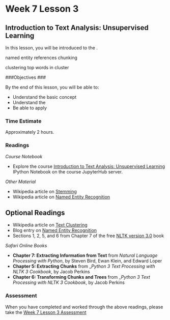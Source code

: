 # Week 7 Lesson 3 #
## Introduction to Text Analysis: Unsupervised Learning ##

In this lesson, you will be introduced to the .

named entity references
chunking

clustering
top words in cluster
 
###Objectives ###

By the end of this lesson, you will be able to:

- Understand the basic concept
- Understand the 
- Be able to apply 

### Time Estimate ###

Approximately 2 hours.

### Readings ####

_Course Notebook_

- Explore the course [Introduction to Text Analysis: Unsupervised Learning][l2nb]
IPython Notebook on the course JupyterHub server.

_Other Material_

- Wikipedia article on [Stemming][wst]
- Wikipedia article on [Named Entity Recognition][wner]

## Optional Readings ##

- Wikipedia article on [Text Clustering][wtc]
- Blog entry on [Named Entity Recognition][yner]
- Sections 1, 2, 5, and 6 from Chapter 7 of the free [NLTK version 3.0][nltk3-7] book

_Safari Online Books_

- **Chapter 7: Extracting Information from Text** from _Natural Language Processing with Python_, by Steven Bird, Ewan Klein, and Edward Loper
- **Chapter 5: Extracting Chunks** from __Python 3 Text Processing with NLTK 3 Cookbook_, by Jacob Perkins
- **Chapter 6: Transforming Chunks and Trees** from __Python 3 Text Processing with NLTK 3 Cookbook_, by Jacob Perkins


### Assessment ###

When you have completed and worked through the above readings, please take the [Week 7 Lesson 3 Assessment][la]

[l2nb]: notebooks/intro2ad.ipynb
[la]: https://learn.illinois.edu/mod/quiz/

[wst]: https://en.wikipedia.org/wiki/Stemming
[wner]: https://en.wikipedia.org/wiki/Named-entity_recognition
[wtc]: https://en.wikipedia.org/wiki/Document_clustering

[nltk3-7]: http://www.nltk.org/book/ch07.html
[yner]: http://blog.yhat.com/posts/named-entities-in-law-and-order-using-nlp.html
